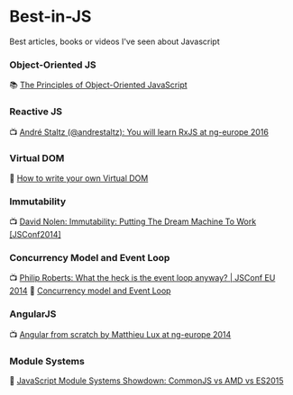 # Best-in-JS
Best articles, books or videos I've seen about Javascript


### Object-Oriented JS
📚 [The Principles of Object-Oriented JavaScript](https://www.goodreads.com/book/show/20799234-the-principles-of-object-oriented-javascript)

### Reactive JS
📺 [André Staltz (@andrestaltz): You will learn RxJS at ng-europe 2016](https://www.youtube.com/watch?v=uQ1zhJHclvs)

### Virtual DOM
📄 [How to write your own Virtual DOM](https://medium.com/@deathmood/how-to-write-your-own-virtual-dom-ee74acc13060)

### Immutability
📺 [David Nolen: Immutability: Putting The Dream Machine To Work [JSConf2014]](https://www.youtube.com/watch?v=SiFwRtCnxv4)

### Concurrency Model and Event Loop
📺 [Philip Roberts: What the heck is the event loop anyway? | JSConf EU 2014](https://www.youtube.com/watch?v=8aGhZQkoFbQ)
📄 [Concurrency model and Event Loop](https://developer.mozilla.org/en-US/docs/Web/JavaScript/EventLoop)

### AngularJS
📺 [Angular from scratch by Matthieu Lux at ng-europe 2014](https://www.youtube.com/watch?v=Mk2WwSxK218)

### Module Systems
📄 [JavaScript Module Systems Showdown: CommonJS vs AMD vs ES2015](https://auth0.com/blog/javascript-module-systems-showdown/)
